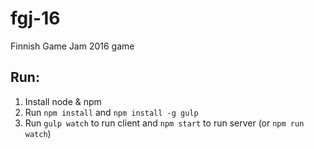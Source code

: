 # fgj-16
Finnish Game Jam 2016 game

## Run:

1. Install node & npm
2. Run `npm install` and `npm install -g gulp`
3. Run `gulp watch` to run client and `npm start` to run server (or `npm run watch`)
